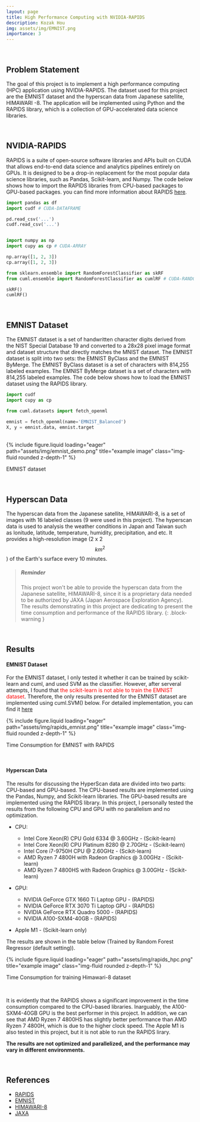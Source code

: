 ```yaml
---
layout: page
title: High Performance Computing with NVIDIA-RAPIDS
description: Kozak Hou
img: assets/img/EMNIST.png
importance: 3
---
```

<br>

## Problem Statement

The goal of this project is to implement a high performance computing (HPC) application using NVIDIA-RAPIDS. The dataset used for this project are the EMNIST dataset and the hyperscan data from Japanese satellite, HIMAWARI -8. The application will be implemented using Python and the RAPIDS library, which is a collection of GPU-accelerated data science libraries.

<br>

## NVIDIA-RAPIDS

RAPIDS is a suite of open-source software libraries and APIs built on CUDA that allows end-to-end data science and analytics pipelines entirely on GPUs. It is designed to be a drop-in replacement for the most popular data science libraries, such as Pandas, Scikit-learn, and Numpy. The code below shows how to import the RAPIDS libraries from CPU-based packages to GPU-based packages. you can find more information about RAPIDS [here](https://rapids.ai/).

```python
import pandas as df 
import cudf # CUDA-DATAFRAME

pd.read_csv('...')
cudf.read_csv('...')


import numpy as np
import cupy as cp # CUDA-ARRAY

np.array([1, 2, 3])
cp.array([1, 2, 3])

from sklearn.ensemble import RandomForestClassifier as skRF 
from cuml.ensemble import RandomForestClassifier as cumlRF # CUDA-RANDOM-FOREST

skRF()
cumlRF()
```

<br>

## EMNIST Dataset

The EMNIST dataset is a set of handwritten character digits derived from the NIST Special Database 19 and converted to a 28x28 pixel image format and dataset structure that directly matches the MNIST dataset. The EMNIST dataset is split into two sets: the EMNIST ByClass and the EMNIST ByMerge. The EMNIST ByClass dataset is a set of characters with 814,255 labeled examples. The EMNIST ByMerge dataset is a set of characters with 814,255 labeled examples. The code below shows how to load the EMNIST dataset using the RAPIDS library.

```python
import cudf
import cupy as cp

from cuml.datasets import fetch_openml

emnist = fetch_openml(name='EMNIST_Balanced')
X, y = emnist.data, emnist.target
```

<br>

<div class="row justify-content-sm-center">
    <div class="col-sm-8 mt-5 mt-md-0">
        {% include figure.liquid loading="eager" path="assets/img/emnist_demo.png" title="example image" class="img-fluid rounded z-depth-1" %}
    </div>
</div>
<div class="caption">
    <p>EMNIST dataset</p>
</div>

<br>

## Hyperscan Data

The hyperscan data from the Japanese satellite, HIMAWARI-8, is a set of images with 16 labeled classes (9 were used in this project). The hyperscan data is used to analysis the weather conditions in Japan and Taiwan such as lonitude, latitude, temperature, humidity, precipitation, and etc. It provides a high-resolution image (2 x 2  $${km}^2$$) of the Earth's surface every 10 minutes.


> ##### Reminder
>
> This project won't be able to provide the hyperscan data from the Japanese satellite, HIMAWARI-8, since it is a proprietary data needed to be authorized by JAXA (Japan Aerospace Exploration Agency). The results demonstrating in this project are dedicating to present the time consumption and performance of the RAPIDS library.
{: .block-warning }

<br>

## Results

#### **EMNIST Dataset**

For the EMNIST dataset, I only tested it whether it can be trained by scikit-learn and cuml, and used SVM as the classifier. However, after serveral attempts, I found that <font color="#f00">the scikit-learn is not able to train the EMNIST dataset</font>. Therefore, the only results presented for the EMNIST dataset are implemented using cuml.SVM() below. For detailed implementation, you can find it [here](https://github.com/KozakHou/cuDF-and-cuML/blob/main/MNIST_EMNIST.ipynb)

<div class="row justify-content-sm-center">
    <div class="col-sm-8 mt-5 mt-md-0">
        {% include figure.liquid loading="eager" path="assets/img/rapids_emnist.png" title="example image" class="img-fluid rounded z-depth-1" %}
    </div>
</div>
<div class="caption">
    <p>Time Consumption for EMNIST with RAPIDS</p>
</div>

<br>

#### **Hyperscan Data**

The results for discussing the HyperScan data are divided into two parts: CPU-based and GPU-based. The CPU-based results are implemented using the Pandas, Numpy, and Scikit-learn libraries. The GPU-based results are implemented using the RAPIDS library. In this project, I personally tested the results from the following CPU and GPU with no parallelism and no optimization.

- CPU:

  - Intel Core Xeon(R) CPU Gold 6334 @ 3.60GHz - (Scikit-learn)
  - Intel Core Xeon(R) CPU Platinum 8280 @ 2.70GHz - (Scikit-learn)
  - Intel Core i7-9750H CPU @ 2.60GHz - (Scikit-learn)
  - AMD Ryzen 7 4800H with Radeon Graphics @ 3.00GHz - (Scikit-learn)
  - AMD Ryzen 7 4800HS with Radeon Graphics @ 3.00GHz - (Scikit-learn)
- GPU:

  - NVIDIA GeForce GTX 1660 Ti Laptop GPU - (RAPIDS)
  - NVIDIA GeForce RTX 3070 Ti Laptop GPU - (RAPIDS)
  - NVIDIA GeForce RTX Quadro 5000 - (RAPIDS)
  - NVIDIA A100-SXM4-40GB - (RAPIDS)
- Apple M1 - (Scikit-learn only)

The results are shown in the table below (Trained by Random Forest Regressor (default setting)).

<div class="row justify-content-sm-center">
    <div class="col-sm-12 mt-4 mt-md-0">
        {% include figure.liquid loading="eager" path="assets/img/rapids_hpc.png" title="example image" class="img-fluid rounded z-depth-1" %}
    </div>
</div>
<div class="caption">
    <p>Time Consumption for training Himawari-8 dataset</p>
</div>

<br>

It is evidently that the RAPIDS shows a significant improvement in the time consumption compared to the CPU-based libraries. Inarguably, the A100-SXM4-40GB GPU is the best performer in this project. In addition, we can see that AMD Ryzen 7 4800HS has slightly better performance than AMD Ryzen 7 4800H, which is due to the higher clock speed. The Apple M1 is also tested in this project, but it is not able to run the RAPIDS lirary.

**The results are not optimized and parallelized, and the performance may vary in different environments.**

<br>

## References

- [RAPIDS](https://rapids.ai/)
- [EMNIST](https://www.nist.gov/itl/iad/image-group/emnist-dataset)
- [HIMAWARI-8](https://www.data.jma.go.jp/mscweb/en/himawari89/)
- [JAXA](https://www.jaxa.jp/)
